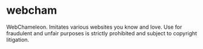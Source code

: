 # webcham
WebChameleon. Imitates various websites you know and love. Use for fraudulent and unfair purposes is strictly prohibited and subject to copyright litigation.

